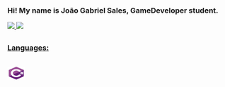 ### Hi! My name is João Gabriel Sales, GameDeveloper student.
<div>
  <a href="https://github.com/Criador-Sales">
  <img height="150em" src="https://github-readme-stats.vercel.app/api?username=Criador-Sales&show_icons=true&theme=tokyonight&include_all_commits=true&count_private=true"/>
 <img height="150em" src="https://github-readme-stats.vercel.app/api/top-langs/?username=Criador-Sales&layout=compact&langs_count=7&theme=tokyonight"/>
</div>
  
  ##

### Languages:
<div style="display: inline_block"><br>
  <img align="center" alt="Joao-C#" height="30" width="40" src="https://raw.githubusercontent.com/devicons/devicon/master/icons/csharp/csharp-original.svg">
</div>
  
  ##
